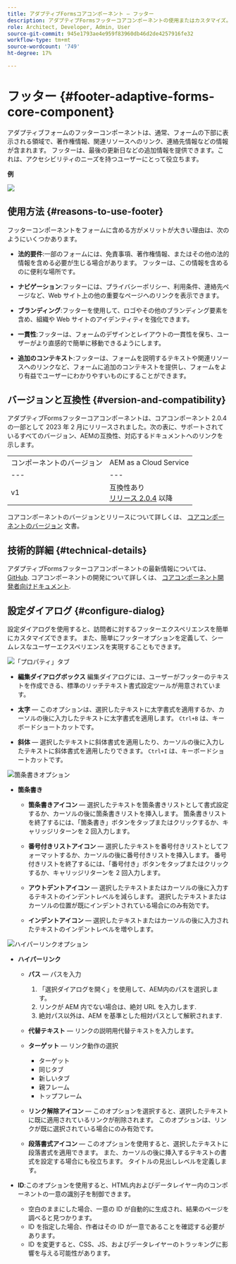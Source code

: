 ```yaml
---
title: アダプティブFormsコアコンポーネント — フッター
description: アダプティブFormsフッターコアコンポーネントの使用またはカスタマイズ。
role: Architect, Developer, Admin, User
source-git-commit: 945e1793ae4e959f83960db46d2de4257916fe32
workflow-type: tm+mt
source-wordcount: '749'
ht-degree: 17%

---
```



# フッター {#footer-adaptive-forms-core-component}

アダプティブフォームのフッターコンポーネントは、通常、フォームの下部に表示される領域で、著作権情報、関連リソースへのリンク、連絡先情報などの情報が含まれます。 フッターは、最後の更新日などの追加情報を提供できます。これは、アクセシビリティのニーズを持つユーザーにとって役立ちます。

**例**

![](/help/adaptive-forms/assets/footer.png)

## 使用方法 {#reasons-to-use-footer}

フッターコンポーネントをフォームに含める方がメリットが大きい理由は、次のようにいくつかあります。

* **法的要件**:一部のフォームには、免責事項、著作権情報、またはその他の法的情報を含める必要が生じる場合があります。 フッターは、この情報を含めるのに便利な場所です。

* **ナビゲーション**:フッターには、プライバシーポリシー、利用条件、連絡先ページなど、Web サイト上の他の重要なページへのリンクを表示できます。

* **ブランディング**:フッターを使用して、ロゴやその他のブランディング要素を含め、組織や Web サイトのアイデンティティを強化できます。

* **一貫性**:フッターは、フォームのデザインとレイアウトの一貫性を保ち、ユーザーがより直感的で簡単に移動できるようにします。

* **追加のコンテキスト**:フッターは、フォームを説明するテキストや関連リソースへのリンクなど、フォームに追加のコンテキストを提供し、フォームをより有益でユーザーにわかりやすいものにすることができます。

## バージョンと互換性 {#version-and-compatibility}

アダプティブFormsフッターコアコンポーネントは、コアコンポーネント 2.0.4 の一部として 2023 年 2 月にリリースされました。次の表に、サポートされているすべてのバージョン、AEMの互換性、対応するドキュメントへのリンクを示します。

|  |  |
|---|---|
| コンポーネントのバージョン | AEM as a Cloud Service |
| --- | --- |
| v1 | 互換性あり<br>[リリース 2.0.4](/help/versions.md) 以降 | 互換性あり | 互換性あり |

コアコンポーネントのバージョンとリリースについて詳しくは、 [コアコンポーネントのバージョン](/help/versions.md) 文書。

<!-- ## Sample Component Output {#sample-component-output}

To experience the Accordion Component as well as see examples of its configuration options as well as HTML and JSON output, visit the [Component Library](https://adobe.com/go/aem_cmp_library_accordion). -->

## 技術的詳細 {#technical-details}

アダプティブFormsフッターコアコンポーネントの最新情報については、 [GitHub](https://github.com/adobe/aem-core-forms-components/tree/master/ui.af.apps/src/main/content/jcr_root/apps/core/fd/components/form/footer/v1/footer). コアコンポーネントの開発について詳しくは、 [コアコンポーネント開発者向けドキュメント](/help/developing/overview.md).


## 設定ダイアログ {#configure-dialog}

設定ダイアログを使用すると、訪問者に対するフッターエクスペリエンスを簡単にカスタマイズできます。 また、簡単にフッターオプションを定義して、シームレスなユーザーエクスペリエンスを実現することもできます。

![「プロパティ」タブ](/help/adaptive-forms/assets/footer_propertiestab.png)

* **編集ダイアログボックス**
編集ダイアログには、ユーザーがフッターのテキストを作成できる、標準のリッチテキスト書式設定ツールが用意されています。

* **太字**  — このオプションは、選択したテキストに太字書式を適用するか、カーソルの後に入力したテキストに太字書式を適用します。 `Ctrl+B` は、キーボードショートカットです。

* **斜体**  — 選択したテキストに斜体書式を適用したり、カーソルの後に入力したテキストに斜体書式を適用したりできます。 `Ctrl+I` は、キーボードショートカットです。

![箇条書きオプション](/help/adaptive-forms/assets/footer_bullet.png)


* **箇条書き**

   * **箇条書きアイコン**  — 選択したテキストを箇条書きリストとして書式設定するか、カーソルの後に箇条書きリストを挿入します。 箇条書きリストを終了するには、「箇条書き」ボタンをタップまたはクリックするか、キャリッジリターンを 2 回入力します。

   * **番号付きリストアイコン**  — 選択したテキストを番号付きリストとしてフォーマットするか、カーソルの後に番号付きリストを挿入します。 番号付きリストを終了するには、「番号付き」ボタンをタップまたはクリックするか、キャリッジリターンを 2 回入力します。

   * **アウトデントアイコン**  — 選択したテキストまたはカーソルの後に入力するテキストのインデントレベルを減らします。 選択したテキストまたはカーソルの位置が既にインデントされている場合にのみ有効です。

   * **インデントアイコン**  — 選択したテキストまたはカーソルの後に入力されたテキストのインデントレベルを増やします。

![ハイパーリンクオプション](/help/adaptive-forms/assets/footer_link.png)

* **ハイパーリンク**

   * **パス**  — パスを入力
      1. 「選択ダイアログを開く」を使用して、AEM内のパスを選択します。
      1. リンクが AEM 内でない場合は、絶対 URL を入力します.
      1. 絶対パス以外は、AEM を基準とした相対パスとして解釈されます.
   * **代替テキスト**  — リンクの説明用代替テキストを入力します。

   * **ターゲット**  — リンク動作の選択
      * ターゲット
      * 同じタブ
      * 新しいタブ
      * 親フレーム
      * トップフレーム
   * **リンク解除アイコン**  — このオプションを選択すると、選択したテキストに既に適用されているリンクが削除されます。 このオプションは、リンクが既に選択されている場合にのみ有効です。

   * **段落書式アイコン**  — このオプションを使用すると、選択したテキストに段落書式を適用できます。 また、カーソルの後に挿入するテキストの書式を設定する場合にも役立ちます。 タイトルの見出しレベルを定義します。



* **ID**:このオプションを使用すると、HTML内およびデータレイヤー内のコンポーネントの一意の識別子を制御できます。

   * 空白のままにした場合、一意の ID が自動的に生成され、結果のページを調べると見つかります。
   * ID を指定した場合、作者はその ID が一意であることを確認する必要があります。
   * ID を変更すると、CSS、JS、およびデータレイヤーのトラッキングに影響を与える可能性があります。


